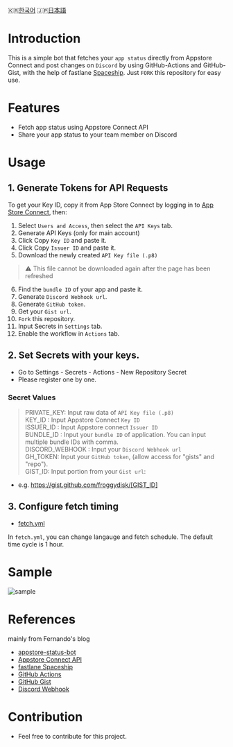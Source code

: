 🇰🇷[한국어](./README-KOREAN.md) 🇯🇵[日本語](./README-JAPANESE.md)

# Introduction
This is a simple bot that fetches your `app status` directly from Appstore Connect and post changes on `Discord` by using GitHub-Actions and GitHub-Gist, with the help of fastlane [Spaceship](https://github.com/fastlane/fastlane/tree/master/spaceship).
Just `FORK` this repository for easy use.

# Features
- Fetch app status using Appstore Connect API 
- Share your app status to your team member on Discord

# Usage

## 1. Generate Tokens for API Requests 
To get your Key ID, copy it from App Store Connect by logging in to [App Store Connect](https://appstoreconnect.apple.com/), then: 

1. Select `Users and Access`, then select the `API Keys` tab. 
2. Generate API Keys (only for main account)
3. Click Copy `Key ID` and paste it. 
4. Click Copy `Issuer ID` and paste it.
5. Download the newly created `API Key file (.p8)`
  > ⚠️ This file cannot be downloaded again after the page has been refreshed

6. Find the `bundle ID` of your app and paste it. 
7. Generate `Discord Webhook url`. 
8. Generate `GitHub token`.
9. Get your `Gist url`.
10. `Fork` this repository.
11. Input Secrets in `Settings` tab.
12. Enable the workflow in `Actions` tab.

## 2. Set Secrets with your keys.

- Go to Settings - Secrets - Actions - New Repository Secret
- Please register one by one.  

### Secret Values 

> PRIVATE_KEY: Input raw data of `API Key file (.p8)`   
> KEY_ID : Input Appstore Connect `Key ID`  
> ISSUER_ID : Input Appstore connect `Issuer ID`   
> BUNDLE_ID : Input your `bundle ID` of application. You can input multiple bundle IDs with comma.   
> DISCORD_WEBHOOK :  Input your `Discord Webhook url`  
> GH_TOKEN: Input your `GitHub token`, (allow access for "gists" and "repo").   
> GIST_ID: Input portion from your `Gist url`:
  - e.g. https://gist.github.com/froggydisk/[GIST_ID]


## 3. Configure fetch timing

- [fetch.yml](./.github/workflows/fetch.yml) 

In `fetch.yml`, you can change langauge and fetch schedule. The default time cycle is 1 hour. 

# Sample
![sample](https://github.com/froggydisk/app-store-bot/blob/main/.github/images/discord-noti.png?raw=true)

# References

mainly from Fernando's blog
- [appstore-status-bot](https://github.com/techinpark/appstore-status-bot)
- [Appstore Connect API](https://developer.apple.com/documentation/appstoreconnectapi)  
- [fastlane Spaceship](https://github.com/fastlane/fastlane/tree/master/spaceship)  
- [GitHub Actions](https://docs.github.com/en/actions)  
- [GitHub Gist](https://gist.github.com)  
- [Discord Webhook](https://support.discord.com/hc/en-us/articles/228383668-Intro-to-Webhooks)


# Contribution 
- Feel free to contribute for this project. 
